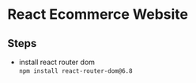 # React Ecommerce Website

## Steps

- install react router dom  
``` npm install react-router-dom@6.8 ```
